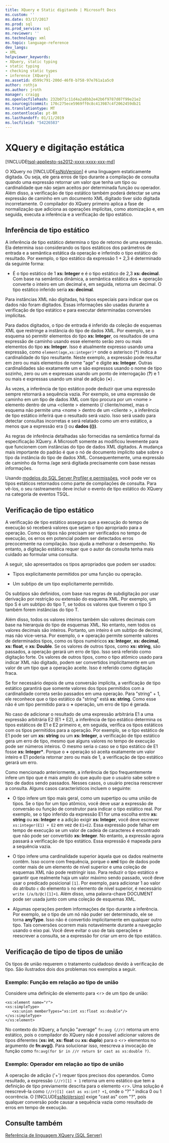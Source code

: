 ```yaml
---
title: XQuery e Static digitando | Microsoft Docs
ms.custom: ''
ms.date: 03/17/2017
ms.prod: sql
ms.prod_service: sql
ms.reviewer: ''
ms.technology: xml
ms.topic: language-reference
dev_langs:
- XML
helpviewer_keywords:
- XQuery, static typing
- static typing
- checking static types
- inference [XQuery]
ms.assetid: d599c791-200d-46f8-b758-97e761a1a5c0
author: rothja
ms.author: jroth
manager: craigg
ms.openlocfilehash: 232b071c11d4a2a0bb2e42b6f9787d07f99e21e2
ms.sourcegitcommit: 170c275ece5969ff0c8c413987c4f2062459db21
ms.translationtype: MT
ms.contentlocale: pt-BR
ms.lasthandoff: 01/11/2019
ms.locfileid: "54226583"
---
```

# <a name="xquery-and-static-typing"></a>XQuery e digitação estática
[!INCLUDE[tsql-appliesto-ss2012-xxxx-xxxx-xxx-md](../includes/tsql-appliesto-ss2012-xxxx-xxxx-xxx-md.md)]

  O XQuery no [!INCLUDE[ssNoVersion](../includes/ssnoversion-md.md)] é uma linguagem estaticamente digitada. Ou seja, ele gera erros de tipo durante a compilação de consulta quando uma expressão retornar um valor que tenha um tipo ou cardinalidade que não sejam aceitos por determinada função ou operador. Além disso, a verificação de tipo estático também poderá detectar se uma expressão de caminho em um documento XML digitado tiver sido digitada incorretamente. O compilador do XQuery primeiro aplica a fase de normalização que adiciona as operações implícitas, como atomização e, em seguida, executa a inferência e a verificação de tipo estático.  
  
## <a name="static-type-inference"></a>Inferência de tipo estático  
 A inferência de tipo estático determina o tipo de retorno de uma expressão. Ela determina isso considerando os tipos estáticos dos parâmetros de entrada e a semântica estática da operação e inferindo o tipo estático do resultado. Por exemplo, o tipo estático da expressão 1 + 2,3 é determinado da seguinte forma:  
  
-   É o tipo estático de 1 **xs: Integer** e é o tipo estático de 2,3 **xs: decimal**. Com base na semântica dinâmica, a semântica estática dos **+** operação converte o inteiro em um decimal e, em seguida, retorna um decimal. O tipo estático inferido seria **xs: decimal**.  
  
 Para instâncias XML não digitadas, há tipos especiais para indicar que os dados não foram digitados. Essas informações são usadas durante a verificação de tipo estático e para executar determinadas conversões implícitas.  
  
 Para dados digitados, o tipo de entrada é inferido da coleção de esquemas XML que restringe a instância do tipo de dados XML. Por exemplo, se o esquema só permitir elementos do tipo **xs: Integer**, os resultados de uma expressão de caminho usando esse elemento serão zero ou mais elementos do tipo **xs: Integer**. Isso é atualmente expresso usando uma expressão, como `element(age,xs:integer)*` onde o asterisco (\*) indica a cardinalidade do tipo resultante. Neste exemplo, a expressão pode resultar em zero ou mais elementos de nome "age" e digite **xs: Integer**. Outras cardinalidades são exatamente um e são expressos usando o nome de tipo sozinho, zero ou um e expressas usando um ponto de interrogação (**?**) e 1 ou mais e expressas usando um sinal de adição (**+**) .  
  
 Às vezes, a inferência de tipo estático pode deduzir que uma expressão sempre retornará a sequência vazia. Por exemplo, se uma expressão de caminho em um tipo de dados XML com tipo procura por um \<nome > elemento dentro de uma \<cliente > elemento (/ cliente/nome), mas o esquema não permite uma \<nome > dentro de um \<cliente >, a inferência de tipo estático inferirá que o resultado será vazio. Isso será usado para detectar consultas incorretas e será relatado como um erro estático, a menos que a expressão era () ou **dados (())**.  
  
 As regras de inferência detalhadas são fornecidas na semântica formal da especificação XQuery. A Microsoft somente as modificou levemente para que funcionem com instâncias do tipo de dados XML digitados. A mudança mais importante do padrão é que o nó de documento implícito sabe sobre o tipo da instância do tipo de dados XML. Consequentemente, uma expressão de caminho da forma /age será digitada precisamente com base nessas informações.  
  
 Usando [modelos do SQL Server Profiler e permissões](../tools/sql-server-profiler/sql-server-profiler-templates-and-permissions.md), você pode ver os tipos estáticos retornados como parte de compilações de consulta. Para vê-los, o seu rastreamento deve incluir o evento de tipo estático do XQuery na categoria de eventos TSQL.  
  
## <a name="static-type-checking"></a>Verificação de tipo estático  
 A verificação de tipo estático assegura que a execução do tempo de execução só receberá valores que sejam o tipo apropriado para a operação. Como os tipos não precisam ser verificados no tempo de execução, os erros em potencial podem ser detectados erros precocemente na compilação. Isso ajuda a melhorar o desempenho. No entanto, a digitação estática requer que o autor da consulta tenha mais cuidado ao formular uma consulta.  
  
 A seguir, são apresentados os tipos apropriados que podem ser usados:  
  
-   Tipos explicitamente permitidos por uma função ou operação.  
  
-   Um subtipo de um tipo explicitamente permitido.  
  
 Os subtipos são definidos, com base nas regras de subdigitação por usar derivação por restrição ou extensão do esquema XML. Por exemplo, um tipo S é um subtipo do tipo T, se todos os valores que tiverem o tipo S também forem instâncias do tipo T.  
  
 Além disso, todos os valores inteiros também são valores decimais com base na hierarquia do tipo de esquemas XML. No entanto, nem todos os valores decimais são inteiros. Portanto, um inteiro é um subtipo de decimal, mas não vice-versa. Por exemplo, o **+** operação permite somente valores de determinados tipos, como os tipos numéricos **xs: Integer**, **xs: decimal**, **xs: float**, e **xs: Double**. Se os valores de outros tipos, como **xs: string**, são passados, a operação gerará um erro de tipo. Isso será referido como digitação forte. Os valores de outros tipos, como o tipo atômico usado para indicar XML não digitado, podem ser convertidos implicitamente em um valor de um tipo que a operação aceite. Isso é referido como digitação fraca.  
  
 Se for necessário depois de uma conversão implícita, a verificação de tipo estático garantirá que somente valores dos tipos permitidos com a cardinalidade correta serão passados em uma operação. Para "string" + 1, ele reconhece que o tipo estático da "string" está **xs: string**. Como esse não é um tipo permitido para o **+** operação, um erro de tipo é gerada.  
  
 No caso de adicionar o resultado de uma expressão arbitrária E1 a uma expressão arbitrária E2 (E1 + E2), a inferência de tipo estático determina os tipos estáticos de E1 e E2 primeiro e, em seguida, verifica os tipos estáticos com os tipos permitidos para a operação. Por exemplo, se o tipo estático de E1 pode ser um **xs: string** ou um **xs: Integer**, a verificação de tipo estático gera um erro de tipo, mesmo que alguns valores no tempo de execução pode ser números inteiros. O mesmo seria o caso se o tipo estático de E1 fosse **xs: Integer&#42;**. Porque o **+** operação só aceita exatamente um valor inteiro e E1 poderia retornar zero ou mais de 1, a verificação de tipo estático gerará um erro.  
  
 Como mencionado anteriormente, a inferência de tipo frequentemente infere um tipo que é mais amplo do que aquilo que o usuário sabe sobre o tipo de dados sendo passados. Nesses casos, o usuário precisa reescrever a consulta. Alguns casos característicos incluem o seguinte:  
  
-   O tipo infere um tipo mais geral, como um supertipo ou uma união de tipos. Se o tipo for um tipo atômico, você deve usar a expressão de conversão ou função de construtor para indicar o tipo estático real. Por exemplo, se o tipo inferido da expressão E1 for uma escolha entre **xs: string** ou **xs: Integer** e a adição exigir **xs: Integer**, você deve escrever `xs:integer(E1) + E2` em vez de `E1+E2`. Essa expressão pode falhar em tempo de execução se um valor de cadeia de caracteres é encontrado que não pode ser convertido **xs: Integer**. No entanto, a expressão agora passará a verificação de tipo estático. Essa expressão é mapeada para a sequência vazia.  
  
-   O tipo infere uma cardinalidade superior àquela que os dados realmente contêm. Isso ocorre com frequência, porque o **xml** tipo de dados pode conter mais de um elemento de nível superior e uma coleção de esquemas XML não pode restringir isso. Para reduzir o tipo estático e garantir que realmente haja um valor máximo sendo passado, você deve usar o predicado posicional `[1]`. Por exemplo, para adicionar 1 ao valor do atributo `c` do elemento `b` no elemento de nível superior, é necessário `write (/a/b/@c)[1]+1`. Além disso, uma palavra-chave DOCUMENT pode ser usada junto com uma coleção de esquemas XML.  
  
-   Algumas operações perdem informações de tipo durante a inferência. Por exemplo, se o tipo de um nó não puder ser determinado, ele se torna **anyType**. Isso não é convertido implicitamente em qualquer outro tipo. Tais conversões ocorrem mais notavelmente durante a navegação usando o eixo pai. Você deve evitar o uso de tais operações e reescrever a consulta, se a expressão for criar um erro de tipo estático.  
  
## <a name="type-checking-of-union-types"></a>Verificação de tipo de tipos de união  
 Os tipos de união requerem o tratamento cuidadoso devido à verificação de tipo. São ilustrados dois dos problemas nos exemplos a seguir.  
  
### <a name="example-function-over-union-type"></a>Exemplo: Função em relação ao tipo de união  
 Considere uma definição de elemento para <`r`> de um tipo de união:  
  
```  
<xs:element name="r">  
<xs:simpleType>  
   <xs:union memberTypes="xs:int xs:float xs:double"/>  
</xs:simpleType>  
</xs:element>  
```  
  
 No contexto do XQuery, a função "average" `fn:avg (//r)` retorna um erro estático, pois o compilador do XQuery não é possível adicionar valores de tipos diferentes (**xs: int**, **xs: float** ou **xs: duplo**) para o <`r`> elementos no argumento de **fn:avg()**. Para solucionar isso, reescreva a invocação de função como `fn:avg(for $r in //r return $r cast as xs:double ?)`.  
  
### <a name="example-operator-over-union-type"></a>Exemplo: Operador em relação ao tipo de união  
 A operação de adição ('+') requer tipos precisos dos operandos. Como resultado, a expressão `(//r)[1] + 1` retorna um erro estático que tem a definição de tipo previamente descrita para o elemento <`r`>. Uma solução é reescrevê-la como `(//r)[1] cast as xs:int? +1`, onde o “?” " indica 0 ou 1 ocorrência. O [!INCLUDE[ssNoVersion](../includes/ssnoversion-md.md)] exige "cast as" com "?", pois qualquer conversão pode causar a sequência vazia como resultado de erros em tempo de execução.  
  
## <a name="see-also"></a>Consulte também  
 [Referência de linguagem XQuery &#40;SQL Server&#41;](../xquery/xquery-language-reference-sql-server.md)  
  
  
